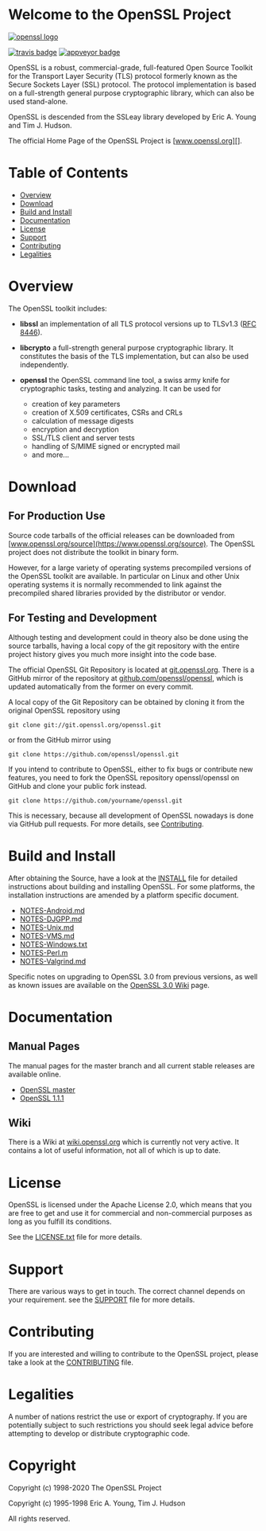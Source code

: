 Welcome to the OpenSSL Project
==============================

[![openssl logo][]][www.openssl.org]

[![travis badge][]][travis jobs]
[![appveyor badge][]][appveyor jobs]

OpenSSL is a robust, commercial-grade, full-featured Open Source Toolkit
for the Transport Layer Security (TLS) protocol formerly known as the
Secure Sockets Layer (SSL) protocol. The protocol implementation is based
on a full-strength general purpose cryptographic library, which can also
be used stand-alone.

OpenSSL is descended from the SSLeay library developed by Eric A. Young
and Tim J. Hudson.

The official Home Page of the OpenSSL Project is [www.openssl.org][].

Table of Contents
=================

 - [Overview](#overview)
 - [Download](#download)
 - [Build and Install](#build-and-install)
 - [Documentation](#documentation)
 - [License](#license)
 - [Support](#support)
 - [Contributing](#contributing)
 - [Legalities](#legalities)

Overview
========

The OpenSSL toolkit includes:

- **libssl**
  an implementation of all TLS protocol versions up to TLSv1.3 ([RFC 8446][]).

- **libcrypto**
  a full-strength general purpose cryptographic library. It constitutes the
  basis of the TLS implementation, but can also be used independently.

- **openssl**
  the OpenSSL command line tool, a swiss army knife for cryptographic tasks,
  testing and analyzing. It can be used for
  - creation of key parameters
  - creation of X.509 certificates, CSRs and CRLs
  - calculation of message digests
  - encryption and decryption
  - SSL/TLS client and server tests
  - handling of S/MIME signed or encrypted mail
  - and more...

Download
========

For Production Use
------------------

Source code tarballs of the official releases can be downloaded from
[www.openssl.org/source](https://www.openssl.org/source).
The OpenSSL project does not distribute the toolkit in binary form.

However, for a large variety of operating systems precompiled versions
of the OpenSSL toolkit are available. In particular on Linux and other
Unix operating systems it is normally recommended to link against the
precompiled shared libraries provided by the distributor or vendor.

For Testing and Development
---------------------------

Although testing and development could in theory also be done using
the source tarballs, having a local copy of the git repository with
the entire project history gives you much more insight into the
code base.

The official OpenSSL Git Repository is located at [git.openssl.org][].
There is a GitHub mirror of the repository at [github.com/openssl/openssl][],
which is updated automatically from the former on every commit.

A local copy of the Git Repository can be obtained by cloning it from
the original OpenSSL repository using

    git clone git://git.openssl.org/openssl.git

or from the GitHub mirror using

    git clone https://github.com/openssl/openssl.git

If you intend to contribute to OpenSSL, either to fix bugs or contribute
new features, you need to fork the OpenSSL repository openssl/openssl on
GitHub and clone your public fork instead.

    git clone https://github.com/yourname/openssl.git

This is necessary, because all development of OpenSSL nowadays is done via
GitHub pull requests. For more details, see [Contributing](#contributing).

Build and Install
=================

After obtaining the Source, have a look at the [INSTALL](INSTALL.md) file for
detailed instructions about building and installing OpenSSL. For some
platforms, the installation instructions are amended by a platform specific
document.

 * [NOTES-Android.md](NOTES-Android.md)
 * [NOTES-DJGPP.md](NOTES-DJGPP.md)
 * [NOTES-Unix.md](NOTES-Unix.md)
 * [NOTES-VMS.md](NOTES-VMS.md)
 * [NOTES-Windows.txt](NOTES-Windows.txt)
 * [NOTES-Perl.m](NOTES-Perl.md)
 * [NOTES-Valgrind.md](NOTES-Valgrind.md)

Specific notes on upgrading to OpenSSL 3.0 from previous versions, as well as
known issues are available on the [OpenSSL 3.0 Wiki] page.

Documentation
=============

Manual Pages
------------

The manual pages for the master branch and all current stable releases are
available online.

- [OpenSSL master](https://www.openssl.org/docs/manmaster)
- [OpenSSL 1.1.1](https://www.openssl.org/docs/man1.1.1)

Wiki
----

There is a Wiki at [wiki.openssl.org][] which is currently not very active.
It contains a lot of useful information, not all of which is up to date.

License
=======

OpenSSL is licensed under the Apache License 2.0, which means that
you are free to get and use it for commercial and non-commercial
purposes as long as you fulfill its conditions.

See the [LICENSE.txt](LICENSE.txt) file for more details.

Support
=======

There are various ways to get in touch. The correct channel depends on
your requirement. see the [SUPPORT](SUPPORT.md) file for more details.

Contributing
============

If you are interested and willing to contribute to the OpenSSL project,
please take a look at the [CONTRIBUTING](CONTRIBUTING.md) file.

Legalities
==========

A number of nations restrict the use or export of cryptography. If you are
potentially subject to such restrictions you should seek legal advice before
attempting to develop or distribute cryptographic code.

Copyright
=========

Copyright (c) 1998-2020 The OpenSSL Project

Copyright (c) 1995-1998 Eric A. Young, Tim J. Hudson

All rights reserved.

<!-- Links  -->

[www.openssl.org]:
    <https://www.openssl.org>
    "OpenSSL Homepage"

[git.openssl.org]:
    <https://git.openssl.org>
    "OpenSSL Git Repository"

[git.openssl.org]:
    <https://git.openssl.org>
    "OpenSSL Git Repository"

[github.com/openssl/openssl]:
    <https://github.com/openssl/openssl>
    "OpenSSL GitHub Mirror"

[wiki.openssl.org]:
    <https://wiki.openssl.org>
    "OpenSSL Wiki"

[OpenSSL 3.0 Wiki]:
    <https://wiki.openssl.org/index.php/OpenSSL_3.0>
    "OpenSSL 3.0 Wiki"

[RFC 8446]:
     <https://tools.ietf.org/html/rfc8446>

<!-- Logos and Badges -->

[openssl logo]:
    doc/images/openssl.svg
    "OpenSSL Logo"

[travis badge]:
    <https://travis-ci.org/openssl/openssl.svg?branch=master>
    "Travis Build Status"

[travis jobs]:
    <https://travis-ci.org/openssl/openssl>
    "Travis Jobs"

[appveyor badge]:
    <https://ci.appveyor.com/api/projects/status/8e10o7xfrg73v98f/branch/master?svg=true>
    "AppVeyor Build Status"

[appveyor jobs]:
    <https://ci.appveyor.com/project/openssl/openssl/branch/master>
    "AppVeyor Jobs"
